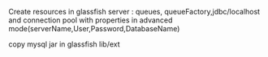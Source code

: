 Create resources in glassfish server : queues, queueFactory,jdbc/localhost and connection pool with properties in
advanced mode(serverName,User,Password,DatabaseName)

copy mysql jar in glassfish lib/ext
